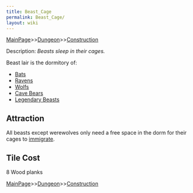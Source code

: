 ```yaml
---
title: Beast_Cage
permalink: Beast_Cage/
layout: wiki
---
```


[MainPage](/keeperrl_wiki/ "wikilink")>>[Dungeon](/keeperrl_wiki/Dungeon "wikilink")>>[Construction](/keeperrl_wiki/Construction "wikilink")

Description: *Beasts sleep in their cages.*

Beast lair is the dormitory of:

-   [Bats](/keeperrl_wiki/Bat "wikilink")
-   [Ravens](/keeperrl_wiki/Raven "wikilink")
-   [Wolfs](/keeperrl_wiki/Wolf "wikilink")
-   [Cave Bears](/keeperrl_wiki/Cave_Bear "wikilink")
-   [Legendary Beasts](/keeperrl_wiki/Legendary_Beast "wikilink")

Attraction
----------

All beasts except werewolves only need a free space in the dorm for
their cages to [immigrate](/keeperrl_wiki/Immigration "wikilink").

Tile Cost
---------

8 Wood planks

[MainPage](/keeperrl_wiki/ "wikilink")>>[Dungeon](/keeperrl_wiki/Dungeon "wikilink")>>[Construction](/keeperrl_wiki/Construction "wikilink")

